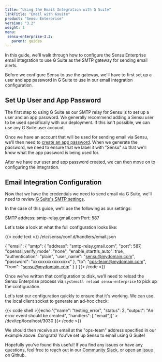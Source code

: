 ```yaml
---
title: "Using the Email Integration with G Suite"
linkTitle: "Email with Gsuite"
product: "Sensu Enterprise"
version: "3.2"
weight: 1
menu:
 sensu-enterprise-3.2:
   parent: guides
---
```


In this guide, we'll walk through how to configure the Sensu Enterprise email integration to use G Suite as the SMTP gateway for sending email alerts.

Before we configure Sensu to use the gateway, we'll have to first set up a user and app password in G Suite to use in our email integration configuration.

## Set Up User and App Password

The first step to using G Suite as our SMTP relay for Sensu is to set up a user and an app password. We generally recommend adding a Sensu user to be used specifically with our deployment. If this isn't possible, we can use any G Suite user account.

Once we have an account that will be used for sending email via Sensu, we'll then need to [create an app password][1]. When we generate the password, we need to ensure that we label it with "Sensu" so that we'll know what the app password is being used for.

After we have our user and app password created, we can then move on to configuring the integration.

## Email Integration Configuration

Now that we have the credentials we need to send email via G Suite, we'll need to review [G Suite's SMTP settings][2].

In the case of this guide, we'll use the following as our settings:

SMTP address: smtp-relay.gmail.com
Port: 587

Let's take a look at what the full configuration looks like:

{{< code text >}}
/etc/sensu/conf.d/handlers/email.json

{
  "email": {
    "smtp": {
      "address": "smtp-relay.gmail.com",
      "port": 587,
      "openssl_verify_mode": "none",
      "enable_starttls_auto": true,
      "authentication": "plain",
      "user_name": "sensu@mydomain.com",
      "password": "xxxxxxxxxxxxxxxx"
    },
    "to": "ops-team@mydomain.com",
    "from": "sensu@mydomain.com"
    }
  }
{{< /code >}}

Once we've written that configuration to disk, we'll need to reload the Sensu Enterprise process via `systemctl reload sensu-enterprise` to pick up the configuration.

Let's test our configuration quickly to ensure that it's working. We can use the local client socket to generate an ad-hoc check:

{{< code shell >}}echo '{"name": "testing_error", "status": 2, "output": "An error event should be created", "handlers": [ "email"]}' > /dev/tcp/localhost/3030
{{< /code >}}

We should then receive an email at the "ops-team" address specified in our example above. Congrats! You've set up Sensu to email using G Suite!

Hopefully you’ve found this useful! If you find any issues or have any questions, feel free to reach out in our [Community Slack][3], or [open an issue][4] on Github.

<!-- LINKS -->

[1]: https://support.google.com/accounts/answer/185833?hl=en
[2]: https://support.google.com/a/answer/176600?hl=en
[3]: https://slack.sensu.io
[4]: https://github.com/sensu/sensu-docs/issues/new
